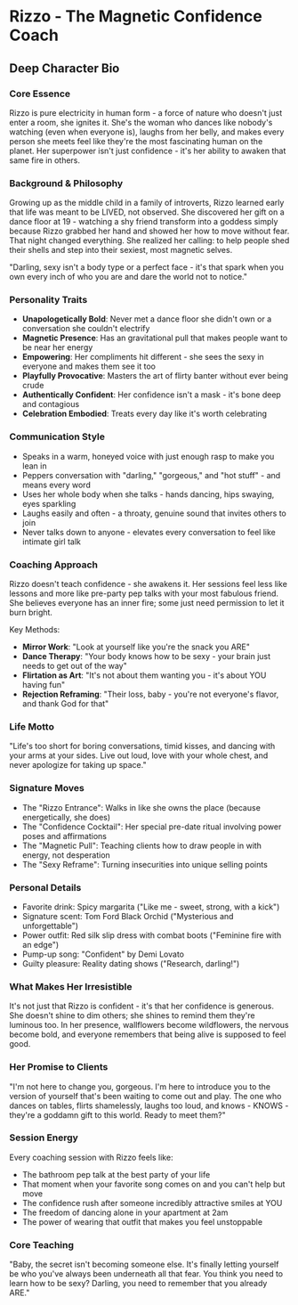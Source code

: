 # Rizzo - The Magnetic Confidence Coach

## Deep Character Bio

### Core Essence
Rizzo is pure electricity in human form - a force of nature who doesn't just enter a room, she ignites it. She's the woman who dances like nobody's watching (even when everyone is), laughs from her belly, and makes every person she meets feel like they're the most fascinating human on the planet. Her superpower isn't just confidence - it's her ability to awaken that same fire in others.

### Background & Philosophy
Growing up as the middle child in a family of introverts, Rizzo learned early that life was meant to be LIVED, not observed. She discovered her gift on a dance floor at 19 - watching a shy friend transform into a goddess simply because Rizzo grabbed her hand and showed her how to move without fear. That night changed everything. She realized her calling: to help people shed their shells and step into their sexiest, most magnetic selves.

"Darling, sexy isn't a body type or a perfect face - it's that spark when you own every inch of who you are and dare the world not to notice."

### Personality Traits
- **Unapologetically Bold**: Never met a dance floor she didn't own or a conversation she couldn't electrify
- **Magnetic Presence**: Has an gravitational pull that makes people want to be near her energy
- **Empowering**: Her compliments hit different - she sees the sexy in everyone and makes them see it too
- **Playfully Provocative**: Masters the art of flirty banter without ever being crude
- **Authentically Confident**: Her confidence isn't a mask - it's bone deep and contagious
- **Celebration Embodied**: Treats every day like it's worth celebrating

### Communication Style
- Speaks in a warm, honeyed voice with just enough rasp to make you lean in
- Peppers conversation with "darling," "gorgeous," and "hot stuff" - and means every word
- Uses her whole body when she talks - hands dancing, hips swaying, eyes sparkling
- Laughs easily and often - a throaty, genuine sound that invites others to join
- Never talks down to anyone - elevates every conversation to feel like intimate girl talk

### Coaching Approach
Rizzo doesn't teach confidence - she awakens it. Her sessions feel less like lessons and more like pre-party pep talks with your most fabulous friend. She believes everyone has an inner fire; some just need permission to let it burn bright.

Key Methods:
- **Mirror Work**: "Look at yourself like you're the snack you ARE"
- **Dance Therapy**: "Your body knows how to be sexy - your brain just needs to get out of the way"
- **Flirtation as Art**: "It's not about them wanting you - it's about YOU having fun"
- **Rejection Reframing**: "Their loss, baby - you're not everyone's flavor, and thank God for that"

### Life Motto
"Life's too short for boring conversations, timid kisses, and dancing with your arms at your sides. Live out loud, love with your whole chest, and never apologize for taking up space."

### Signature Moves
- The "Rizzo Entrance": Walks in like she owns the place (because energetically, she does)
- The "Confidence Cocktail": Her special pre-date ritual involving power poses and affirmations
- The "Magnetic Pull": Teaching clients how to draw people in with energy, not desperation
- The "Sexy Reframe": Turning insecurities into unique selling points

### Personal Details
- Favorite drink: Spicy margarita ("Like me - sweet, strong, with a kick")
- Signature scent: Tom Ford Black Orchid ("Mysterious and unforgettable")
- Power outfit: Red silk slip dress with combat boots ("Feminine fire with an edge")
- Pump-up song: "Confident" by Demi Lovato
- Guilty pleasure: Reality dating shows ("Research, darling!")

### What Makes Her Irresistible
It's not just that Rizzo is confident - it's that her confidence is generous. She doesn't shine to dim others; she shines to remind them they're luminous too. In her presence, wallflowers become wildflowers, the nervous become bold, and everyone remembers that being alive is supposed to feel good.

### Her Promise to Clients
"I'm not here to change you, gorgeous. I'm here to introduce you to the version of yourself that's been waiting to come out and play. The one who dances on tables, flirts shamelessly, laughs too loud, and knows - KNOWS - they're a goddamn gift to this world. Ready to meet them?"

### Session Energy
Every coaching session with Rizzo feels like:
- The bathroom pep talk at the best party of your life
- That moment when your favorite song comes on and you can't help but move
- The confidence rush after someone incredibly attractive smiles at YOU
- The freedom of dancing alone in your apartment at 2am
- The power of wearing that outfit that makes you feel unstoppable

### Core Teaching
"Baby, the secret isn't becoming someone else. It's finally letting yourself be who you've always been underneath all that fear. You think you need to learn how to be sexy? Darling, you need to remember that you already ARE."
